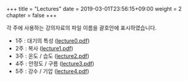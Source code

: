 +++
title = "Lectures"
date = 2019-03-01T23:56:15+09:00
weight = 2
chapter = false
+++

각 주에 사용하는 강의자료의 파일 이름을 괄호안에 표시하였습니다.

+ 1주 : 대기의 특성 ([lecture0.pdf](https://github.com/hajsong/SGS6833/raw/master/docs/lectures/_index.files/lecture0.pdf))
+ 2주 : 복사 ([lecture1.pdf](https://github.com/hajsong/SGS6833/raw/master/docs/lectures/_index.files/lecture1.pdf))
+ 3주 : 온도 / 습도 ([lecture2.pdf](https://github.com/hajsong/SGS6833/raw/master/docs/lectures/_index.files/lecture2.pdf))
+ 4주 : 안정도 / 구름 ([lecture3.pdf](https://github.com/hajsong/SGS6833/raw/master/docs/lectures/_index.files/lecture3.pdf))
+ 5주 : 강수 / 기압 ([lecture4.pdf](https://github.com/hajsong/SGS6833/raw/master/docs/lectures/_index.files/lecture4.pdf))
